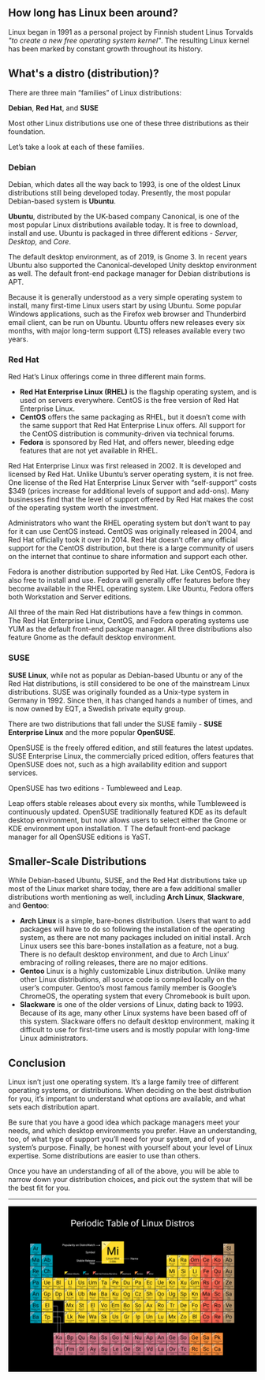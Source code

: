 ## How long has Linux been around?

Linux began in 1991 as a personal project by Finnish student Linus Torvalds _"to create a new free operating system kernel"_. The resulting Linux kernel has been marked by constant growth throughout its history. 

## What's a distro (distribution)?

There are three main “families” of Linux distributions: 

**Debian**, **Red Hat**, and **SUSE**

Most other Linux distributions use one of these three distributions as their foundation.  

Let’s take a look at each of these families.

### Debian

Debian, which dates all the way back to 1993, is one of the oldest Linux distributions still being developed today. Presently, the most popular Debian-based system is **Ubuntu**.

**Ubuntu**, distributed by the UK-based company Canonical, is one of the most popular Linux distributions available today. It is free  to download, install and use. Ubuntu is packaged in three different editions - *Server, Desktop,* and *Core*.

The default desktop environment, as of 2019, is Gnome 3. In recent years Ubuntu also supported the Canonical-developed Unity desktop environment as well. The default 
front-end package manager for Debian distributions is APT.

Because it is generally understood as  a very simple operating system to install, many first-time Linux users start by using Ubuntu. Some popular Windows applications, such as the Firefox web browser and Thunderbird email client, can be run on Ubuntu. Ubuntu offers new releases every six months, with major long-term support (LTS) releases available every two years.

### Red Hat

Red Hat’s Linux offerings come in three different main forms. 

- **Red Hat Enterprise Linux (RHEL)** is the flagship operating system, and is used on servers everywhere. CentOS is the free version of Red Hat Enterprise Linux. 
- **CentOS** offers the same packaging as RHEL, but it doesn’t come with the same 
  support that Red Hat Enterprise Linux offers. All support for the CentOS distribution is community-driven via technical forums.
- **Fedora** is sponsored by Red Hat, and offers newer, bleeding edge features that are not yet available in RHEL.

Red Hat Enterprise Linux was first released in 2002. It is developed and licensed by Red Hat. Unlike Ubuntu’s server operating system, it is not free. One license of the Red
 Hat Enterprise Linux Server with “self-support” costs $349 (prices increase for additional levels of support and add-ons). Many businesses find that the level of support offered by Red Hat makes the cost of the operating system worth the investment.

Administrators who want the RHEL operating system but don’t want to pay for it can use CentOS instead. CentOS was originally released in 2004, and Red Hat officially took it over in 2014. Red Hat doesn’t offer any official support for the CentOS distribution, but there is a large community of users on the internet that continue to share information and support each other. 

Fedora is another distribution supported by Red Hat. Like CentOS, Fedora is also free to install and use. Fedora will generally offer features before they become available 
in the RHEL operating system. Like Ubuntu, Fedora offers both Workstation and Server editions.

All three of the main Red Hat distributions have a few things in common. The Red Hat Enterprise Linux, CentOS, and Fedora operating systems use YUM as the default front-end package manager. All three distributions also feature Gnome as the 
default desktop environment.

### SUSE

**SUSE  Linux**, while not as popular as Debian-based Ubuntu or any of the Red Hat distributions, is still considered to be one of the mainstream Linux distributions. SUSE was originally founded as a Unix-type system in Germany in 1992. Since then, it has changed hands a number of times, and  is now owned by EQT, a Swedish private equity group.

There are two distributions that fall under the SUSE family - **SUSE Enterprise Linux** and the more popular **OpenSUSE**. 

OpenSUSE is the freely offered edition, and still features the  latest updates. SUSE Enterprise Linux, the commercially priced edition,  offers features that OpenSUSE does not, such as a high availability edition and support services.

OpenSUSE has two editions - Tumbleweed and Leap. 

Leap offers stable releases about every six months, while Tumbleweed is continuously updated. OpenSUSE traditionally featured KDE as its default desktop environment, but now allows users to select either the Gnome or KDE environment upon installation. T The default front-end package manager for all OpenSUSE editions is YaST.

## Smaller-Scale Distributions

While Debian-based Ubuntu, SUSE, and the Red Hat distributions take up most of the Linux market share today, there are a few additional smaller distributions worth mentioning as well, including **Arch Linux**, **Slackware**, and **Gentoo**:

- **Arch Linux** is a simple, bare-bones distribution. Users that want to add packages will have to do so following the installation of the operating system, as there are not many packages included on initial install. Arch Linux users see this bare-bones installation as a feature, not a bug. There is no default desktop environment, and due to Arch Linux’ embracing of rolling releases, there are no major editions.
- **Gentoo** Linux is a highly customizable Linux distribution. Unlike many other Linux 
  distributions, all source code is compiled locally on the user’s computer. Gentoo’s most famous family member is Google’s ChromeOS, the operating system that every Chromebook is built upon.
- **Slackware** is one of the older versions of Linux, dating back to 1993. Because of its  age, many other Linux systems have been based off of this system. Slackware offers no default desktop environment, making it difficult to use for first-time users and is mostly popular with long-time Linux administrators.

## Conclusion

Linux isn’t just one operating system. It’s a large family tree of different operating systems, or distributions. When deciding on the best distribution for you, it’s important to understand what options are available, and what sets each distribution apart. 

Be sure that you have a good idea which package managers meet your needs, and which desktop environments you prefer. Have an understanding, too, of what type of support you’ll need for your system, and of your system’s purpose. Finally, be honest 
with yourself about your level of Linux expertise. Some distributions are easier to use than others.

Once you have an understanding of all  of the above, you will be able to narrow down your distribution choices, and pick out the system that will be the best fit for you.

---

<img src="../images/periodic-table-of-distro.png" title="Periodic Tables of Distros" alt="" data-align="center">
